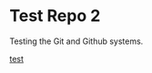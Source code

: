 # Test Repo 2

Testing the Git and Github systems.

[test](https://tse3.mm.bing.net/th?id=OIP.YKL1nu_5QltFPWrXSVcx4wHaLH&pid=Api&P=0&w=300&h=300)
